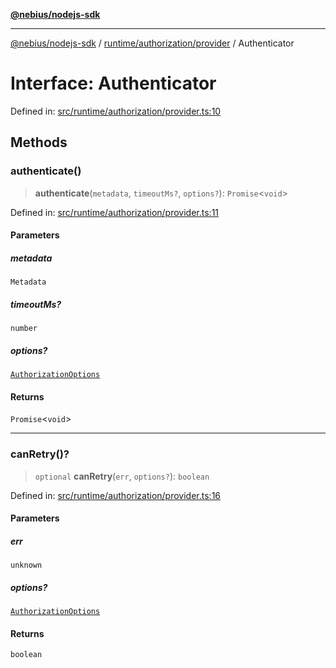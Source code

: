 [**@nebius/nodejs-sdk**](../../../../README.md)

---

[@nebius/nodejs-sdk](../../../../README.md) / [runtime/authorization/provider](../README.md) / Authenticator

# Interface: Authenticator

Defined in: [src/runtime/authorization/provider.ts:10](https://github.com/nebius/nodejs-sdk/blob/a37d220b2851e3bf0d396cb03828d544f584df45/src/runtime/authorization/provider.ts#L10)

## Methods

### authenticate()

> **authenticate**(`metadata`, `timeoutMs?`, `options?`): `Promise`\<`void`\>

Defined in: [src/runtime/authorization/provider.ts:11](https://github.com/nebius/nodejs-sdk/blob/a37d220b2851e3bf0d396cb03828d544f584df45/src/runtime/authorization/provider.ts#L11)

#### Parameters

##### metadata

`Metadata`

##### timeoutMs?

`number`

##### options?

[`AuthorizationOptions`](AuthorizationOptions.md)

#### Returns

`Promise`\<`void`\>

---

### canRetry()?

> `optional` **canRetry**(`err`, `options?`): `boolean`

Defined in: [src/runtime/authorization/provider.ts:16](https://github.com/nebius/nodejs-sdk/blob/a37d220b2851e3bf0d396cb03828d544f584df45/src/runtime/authorization/provider.ts#L16)

#### Parameters

##### err

`unknown`

##### options?

[`AuthorizationOptions`](AuthorizationOptions.md)

#### Returns

`boolean`
